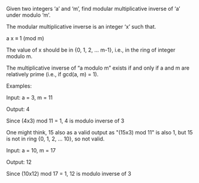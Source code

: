 Given two integers ‘a’ and ‘m’, find modular multiplicative inverse of ‘a’ under modulo ‘m’.

The modular multiplicative inverse is an integer ‘x’ such that.

 a x ≡ 1 (mod m) 
 
The value of x should be in {0, 1, 2, … m-1}, i.e., in the ring of integer modulo m.

The multiplicative inverse of “a modulo m” exists if and only if a and m are relatively prime (i.e., if gcd(a, m) = 1).

Examples:

Input:  a = 3, m = 11

Output: 4

Since (4x3) mod 11 = 1, 
4 is modulo inverse of 3

One might think, 15 also as a valid output as "(15x3) mod 11" 
is also 1, but 15 is not in ring {0, 1, 2, ... 10}, so not 
valid.

Input:  a = 10, m = 17

Output: 12

Since (10x12) mod 17 = 1, 12 is modulo inverse of 3

